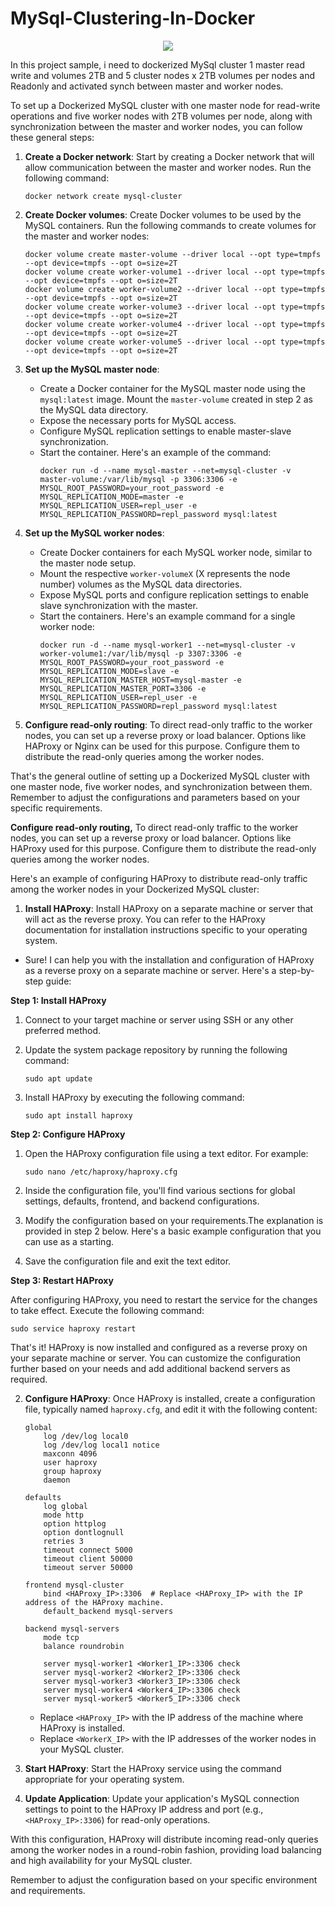 # MySql-Clustering-In-Docker
<p align="center">
  <a href="https://skillicons.dev">
    <img src="https://skillicons.dev/icons?i=Mysql,linux,docker " />
  </a>
</p>



In this project sample, i need to dockerized MySql cluster 1 master read write and volumes 2TB and 5 cluster nodes x 2TB volumes per nodes and Readonly and activated synch between master and worker nodes.


To set up a Dockerized MySQL cluster with one master node for read-write operations and five worker nodes with 2TB volumes per node, along with synchronization between the master and worker nodes, you can follow these general steps:

1. **Create a Docker network**: Start by creating a Docker network that will allow communication between the master and worker nodes. Run the following command:
   ```
   docker network create mysql-cluster
   ```

2. **Create Docker volumes**: Create Docker volumes to be used by the MySQL containers. Run the following commands to create volumes for the master and worker nodes:
   ```
   docker volume create master-volume --driver local --opt type=tmpfs --opt device=tmpfs --opt o=size=2T
   docker volume create worker-volume1 --driver local --opt type=tmpfs --opt device=tmpfs --opt o=size=2T
   docker volume create worker-volume2 --driver local --opt type=tmpfs --opt device=tmpfs --opt o=size=2T
   docker volume create worker-volume3 --driver local --opt type=tmpfs --opt device=tmpfs --opt o=size=2T
   docker volume create worker-volume4 --driver local --opt type=tmpfs --opt device=tmpfs --opt o=size=2T
   docker volume create worker-volume5 --driver local --opt type=tmpfs --opt device=tmpfs --opt o=size=2T
   ```

3. **Set up the MySQL master node**:
   - Create a Docker container for the MySQL master node using the `mysql:latest` image. Mount the `master-volume` created in step 2 as the MySQL data directory.
   - Expose the necessary ports for MySQL access.
   - Configure MySQL replication settings to enable master-slave synchronization.
   - Start the container. Here's an example of the command:
     ```
     docker run -d --name mysql-master --net=mysql-cluster -v master-volume:/var/lib/mysql -p 3306:3306 -e MYSQL_ROOT_PASSWORD=your_root_password -e MYSQL_REPLICATION_MODE=master -e MYSQL_REPLICATION_USER=repl_user -e MYSQL_REPLICATION_PASSWORD=repl_password mysql:latest
     ```

4. **Set up the MySQL worker nodes**:
   - Create Docker containers for each MySQL worker node, similar to the master node setup.
   - Mount the respective `worker-volumeX` (X represents the node number) volumes as the MySQL data directories.
   - Expose MySQL ports and configure replication settings to enable slave synchronization with the master.
   - Start the containers. Here's an example command for a single worker node:
     ```
     docker run -d --name mysql-worker1 --net=mysql-cluster -v worker-volume1:/var/lib/mysql -p 3307:3306 -e MYSQL_ROOT_PASSWORD=your_root_password -e MYSQL_REPLICATION_MODE=slave -e MYSQL_REPLICATION_MASTER_HOST=mysql-master -e MYSQL_REPLICATION_MASTER_PORT=3306 -e MYSQL_REPLICATION_USER=repl_user -e MYSQL_REPLICATION_PASSWORD=repl_password mysql:latest
     ```

5. **Configure read-only routing**: To direct read-only traffic to the worker nodes, you can set up a reverse proxy or load balancer. Options like HAProxy or Nginx can be used for this purpose. Configure them to distribute the read-only queries among the worker nodes.

That's the general outline of setting up a Dockerized MySQL cluster with one master node, five worker nodes, and synchronization between them. Remember to adjust the configurations and parameters based on your specific requirements.



**Configure read-only routing,** To direct read-only traffic to the worker nodes, you can set up a reverse proxy or load balancer. Options like HAProxy used for this purpose. Configure them to distribute the read-only queries among the worker nodes.

Here's an example of configuring HAProxy to distribute read-only traffic among the worker nodes in your Dockerized MySQL cluster:

1. **Install HAProxy**: Install HAProxy on a separate machine or server that will act as the reverse proxy. You can refer to the HAProxy documentation for installation instructions specific to your operating system.
* Sure! I can help you with the installation and configuration of HAProxy as a reverse proxy on a separate machine or server. Here's a step-by-step guide:

**Step 1: Install HAProxy**

1. Connect to your target machine or server using SSH or any other preferred method.

2. Update the system package repository by running the following command:
   ```
   sudo apt update
   ```

3. Install HAProxy by executing the following command:
   ```
   sudo apt install haproxy
   ```

**Step 2: Configure HAProxy**

1. Open the HAProxy configuration file using a text editor. For example:
   ```
   sudo nano /etc/haproxy/haproxy.cfg
   ```

2. Inside the configuration file, you'll find various sections for global settings, defaults, frontend, and backend configurations.

3. Modify the configuration based on your requirements.The explanation is provided in step 2 below. Here's a basic example configuration that you can use as a starting.

4. Save the configuration file and exit the text editor.

**Step 3: Restart HAProxy**

After configuring HAProxy, you need to restart the service for the changes to take effect. Execute the following command:
```
sudo service haproxy restart
```

That's it! HAProxy is now installed and configured as a reverse proxy on your separate machine or server. You can customize the configuration further based on your needs and add additional backend servers as required.





2. **Configure HAProxy**: Once HAProxy is installed, create a configuration file, typically named `haproxy.cfg`, and edit it with the following content:

   ```
   global
       log /dev/log local0
       log /dev/log local1 notice
       maxconn 4096
       user haproxy
       group haproxy
       daemon
   
   defaults
       log global
       mode http
       option httplog
       option dontlognull
       retries 3
       timeout connect 5000
       timeout client 50000
       timeout server 50000
   
   frontend mysql-cluster
       bind <HAProxy_IP>:3306  # Replace <HAProxy_IP> with the IP address of the HAProxy machine.
       default_backend mysql-servers
   
   backend mysql-servers
       mode tcp
       balance roundrobin
   
       server mysql-worker1 <Worker1_IP>:3306 check
       server mysql-worker2 <Worker2_IP>:3306 check
       server mysql-worker3 <Worker3_IP>:3306 check
       server mysql-worker4 <Worker4_IP>:3306 check
       server mysql-worker5 <Worker5_IP>:3306 check
   ```

   - Replace `<HAProxy_IP>` with the IP address of the machine where HAProxy is installed.
   - Replace `<WorkerX_IP>` with the IP addresses of the worker nodes in your MySQL cluster.

3. **Start HAProxy**: Start the HAProxy service using the command appropriate for your operating system.

4. **Update Application**: Update your application's MySQL connection settings to point to the HAProxy IP address and port (e.g., `<HAProxy_IP>:3306`) for read-only operations.

With this configuration, HAProxy will distribute incoming read-only queries among the worker nodes in a round-robin fashion, providing load balancing and high availability for your MySQL cluster.

Remember to adjust the configuration based on your specific environment and requirements.
